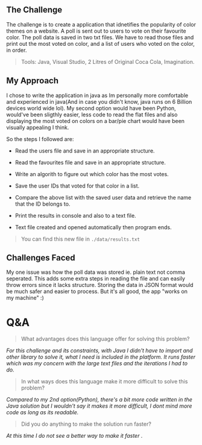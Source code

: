 
## The Challenge

  

The challenge is to create a application that idnetifies the popularity of color themes on a website. A poll is sent out to users to vote on their favourite color. The poll data is saved in two txt files. We have to read those files and print out the most voted on color, and a list of users who voted on the color, in order.

  

> Tools: Java, Visual Studio, 2 Litres of Original Coca Cola, Imagination.

  

## My Approach

  

I chose to write the application in java as Im personally more comfortable and experienced in java(And in case you didn't know, java runs on 6 Billion devices world wide lol). My second option would have been Python, would've been sligthly easier, less code to read the flat files and also displaying the most voted on colors on a bar/pie chart would have been visually appealing I think.

  

So the steps I followed are:

  

- Read the users file and save in an appropriate structure.

  

- Read the favourites file and save in an appropriate structure.

  

- Write an algorith to figure out which color has the most votes.

  

- Save the user IDs that voted for that color in a list.

  

- Compare the above list with the saved user data and retrieve the name that the ID belongs to.

  

- Print the results in console and also to a text file.

  

- Text file created and opened automatically then program ends.

  

> You can find this new file in `./data/results.txt`

  

  

## Challenges Faced

  

My one issue was how the poll data was stored ie. plain text not comma seperated. This adds some extra steps in reading the file and can easily throw errors since it lacks structure. Storing the data in JSON format would be much safer and easier to process. But it's all good, the app "works on my machine" :)

  

# Q&A

> What advantages does this language offer for solving this problem?

  *For this challenge and its constraints, with Java I didn't have to import and other library to solve it, what I need is included in the platform. It runs faster which was my concern with the large text files and the iterations I had to do.*

>In what ways does this language make it more difficult to solve this problem?

*Compared to my 2nd option(Python), there's a bit more code written in the Java solution but I wouldn't say it makes it more difficult, I dont mind more code as long as its readable.*  

>Did you do anything to make the solution run faster?

*At this time I do not see a better way to make it faster .*
